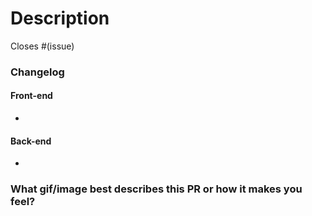 # Description
Closes #(issue)

### Changelog
#### Front-end
-

#### Back-end
-

<!-- Sections below are optional, uncomment them to add related info -->

<!-- ## Are there any post-deployment tasks we need to perform? -->

###  What gif/image best describes this PR or how it makes you feel?
<!-- GIFs For Github Chrome Extension https://chromewebstore.google.com/detail/gifs-for-github/dkgjnpbipbdaoaadbdhpiokaemhlphep consider using width="200" in the img tag -->

